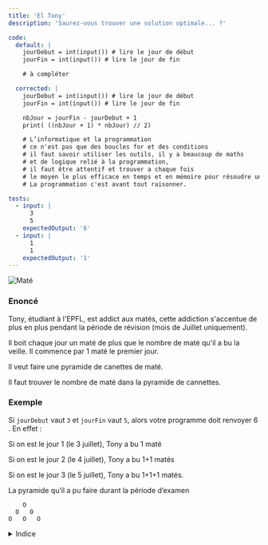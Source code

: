 ```yaml
---
title: 'El Tony'
description: 'Saurez-vous trouver une solution optimale... ?'

code:
  default: |
    jourDebut = int(input()) # lire le jour de début
    jourFin = int(input()) # lire le jour de fin

    # à compléter

  corrected: |
    jourDebut = int(input()) # lire le jour de début
    jourFin = int(input()) # lire le jour de fin

    nbJour = jourFin - jourDebut + 1
    print( ((nbJour + 1) * nbJour) // 2)

    # L’informatique et la programmation
    # ce n'est pas que des boucles for et des conditions
    # il faut savoir utiliser les outils, il y a beaucoup de maths
    # et de logique relié à la programmation,
    # il faut être attentif et trouver a chaque fois
    # le moyen le plus efficace en temps et en mémoire pour résoudre un problème.
    # La programmation c'est avant tout raisonner.

tests:
  - input: |
      3
      5
    expectedOutput: '6'
  - input: |
      1
      1
    expectedOutput: '1'
---
```


![Maté](/banner/tony.png)

### Enoncé

Tony, étudiant à l'EPFL, est addict aux matés, cette addiction s'accentue de plus en plus pendant la période de révision (mois de Juillet uniquement).

Il boit chaque jour un maté de plus que le nombre de maté qu'il a bu la veille. Il commence par 1 maté le premier jour.

Il veut faire une pyramide de canettes de maté.

Il faut trouver le nombre de maté dans la pyramide de cannettes.

### Exemple

Si `jourDebut` vaut `3` et `jourFin` vaut `5`, alors votre programme doit renvoyer 6 . En effet :

Si on est le jour 1 (le 3 juillet), Tony a bu 1 maté

Si on est le jour 2 (le 4 juillet), Tony a bu 1+1 matés

Si on est le jour 3 (le 5 juillet), Tony a bu 1+1+1 matés.

La pyramide qu’il a pu faire durant la période d’examen

```
    O
  O   O
O   O   O
```

<details>
  <summary>Indice</summary>
  Êtes-vous sûr que la boucle `for` est le meilleur moyen de résoudre ce problème… ?
</details>
